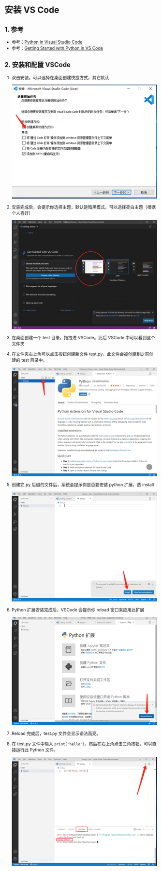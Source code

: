 # 安装 VS Code

## 1. 参考

- 参考：[Python in Visual Studio Code](https://code.visualstudio.com/docs/languages/python)
- 参考：[Getting Started with Python in VS Code](https://code.visualstudio.com/docs/python/python-tutorial)

## 2. 安装和配置 VSCode

1. 双击安装，可以选择在桌面创建快捷方式，其它默认

    ![](images/vscode-installation-snapshot.png)

1. 安装完成后，会提示你选择主题，默认是暗黑模式，可以选择亮白主题（根据个人喜好）

    ![](images/vscode-mode-light.png)

1. 在桌面创建一个 test 目录，拖拽进 VSCode。此后 VSCode 中可以看到这个文件夹
1. 在文件夹右上角可以点击按钮创建新文件 test.py，此文件会被创建到之前创建的 test 目录中。

    ![](images/vscode-add-file.png)

1. 创建完 py 后缀的文件后，系统会提示你是否要安装 python 扩展，选 install

    ![](images/vscode-auto-install-python-extension.png)

1. Python 扩展安装完成后，VSCode 会提示你 reload 窗口来应用此扩展

    ![](images/vscode-reload-window.png)

1. Reload 完成后，test.py 文件会显示语法高亮。

1. 在 test.py 文件中输入 `print('hello')`，然后在右上角点击三角按钮，可以直接运行此 Python 文件。

    ![](images/vscode-run.png)
